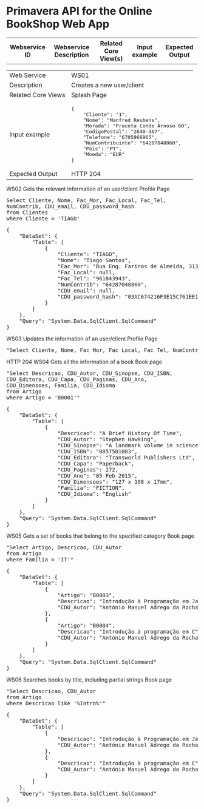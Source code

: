 # Primavera API for the Online BookShop Web App

<table>
<tr>
  <th>Webservice ID</th><th>Webservice Description</th><th>Related Core View(s)</th><th>Input example</th><th>Expected Output</th>
</tr>
</table>

<table>

  <tr><td>Web Service</td><td>WS01</td></tr>
  <tr><td>Description</td><td>Creates a new user/client</td></tr>
  <tr><td>Related Core Views</td><td>Splash Page</td></tr>
  <tr><td>Input example</td><td>
<pre>
{
    "Cliente": "1",
    "Nome": "Manfred Reubens",
    "Morada": "Praceta Conde Arnoso 60",
    "CodigoPostal": "2640-467",
    "Telefone": "6705966965",
    "NumContribuinte": "64287048860",
    "Pais": "PT",
    "Moeda": "EUR"
}
</pre></td></tr>
  <tr><td>Expected Output</td><td>HTTP 204</td></tr>
</table>

<tr>
  <td>WS02</td>
  <td>Gets the relevant information of an user/client</td>
  <td>Profile Page</td>
  <td>
<pre>
Select Cliente, Nome, Fac_Mor, Fac_Local, Fac_Tel,
NumContrib, CDU_email, CDU_password_hash
from Clientes
where Cliente = 'TIAGO'
</pre>
  </td>
  <td>
<pre>
{
    "DataSet": {
        "Table": [
            {
                "Cliente": "TIAGO",
                "Nome": "Tiago Santos",
                "Fac_Mor": "Rua Eng. Farinas de Almeida, 313, 4º esq",
                "Fac_Local": null,
                "Fac_Tel": "961843943",
                "NumContrib": "64287048860",
                "CDU_email": null,
                "CDU_password_hash": "03AC674216F3E15C761EE1A5E255F067953623C8B388B4459E13F978D7C846F4"
            }
        ]
    },
    "Query": "System.Data.SqlClient.SqlCommand"
}
</pre>
  </td>
</tr>
<tr>
  <td>WS03</td>
  <td>Updates the information of an user/client</td>
  <td>Profile Page</td>
  <td>
<pre>
"Select Cliente, Nome, Fac_Mor, Fac_Local, Fac_Tel, NumContrib from Clientes"
</pre>
  </td>
  <td>HTTP 204</td>
</tr>
<tr>
  <td>WS04</td>
  <td>Gets all the information of a book</td>
  <td>Book page</td>
  <td>
<pre>
"Select Descricao, CDU_Autor, CDU_Sinopse, CDU_ISBN,
CDU_Editora, CDU_Capa, CDU_Paginas, CDU_Ano,
CDU_Dimensoes, Familia, CDU_Idioma
from Artigo
where Artigo = 'B0001'"
</pre>
  </td>
  <td>
<pre>
{
    "DataSet": {
        "Table": [
            {
                "Descricao": "A Brief History Of Time",
                "CDU_Autor": "Stephen Hawking",
                "CDU_Sinopse": "A landmark volume in science writing by one of the great minds of our time",
                "CDU_ISBN": "0857501003",
                "CDU_Editora": "Transworld Publishers Ltd",
                "CDU_Capa": "Paperback",
                "CDU_Paginas": 272,
                "CDU_Ano": "05 Feb 2015",
                "CDU_Dimensoes": "127 x 198 x 17mm",
                "Familia": "FICTION",
                "CDU_Idioma": "English"
            }
        ]
    },
    "Query": "System.Data.SqlClient.SqlCommand"
}
</pre>
  </td>
</tr>
<tr>
  <td>WS05</td>
  <td>Gets a set of books that belong to the specified category</td>
  <td>Book page</td>
  <td>
<pre>
"Select Artigo, Descricao, CDU_Autor
from Artigo
where Familia = 'IT'"
</pre>
  </td>
  <td>
<pre>
{
    "DataSet": {
        "Table": [
            {
                "Artigo": "B0003",
                "Descricao": "Introdução à Programação em Java",
                "CDU_Autor": "António Manuel Adrego da Rocha"
            },
            {
                "Artigo": "B0004",
                "Descricao": "Introdução à programação em C",
                "CDU_Autor": "António Manuel Adrego da Rocha"
            }
        ]
    },
    "Query": "System.Data.SqlClient.SqlCommand"
}
</pre>
  </td>
</tr>
<tr>
  <td>WS06</td>
  <td>Searches books by title, including partial strings</td>
  <td>Book page</td>
  <td>
<pre>
"Select Descricao, CDU_Autor
from Artigo
where Descricao like '%Intro%'"
</pre>
  </td>
  <td>
<pre>
{
    "DataSet": {
        "Table": [
            {
                "Descricao": "Introdução à Programação em Java",
                "CDU_Autor": "António Manuel Adrego da Rocha"
            },
            {
                "Descricao": "Introdução à programação em C",
                "CDU_Autor": "António Manuel Adrego da Rocha"
            }
        ]
    },
    "Query": "System.Data.SqlClient.SqlCommand"
}
</pre>
  </td>
</tr>
</table>
